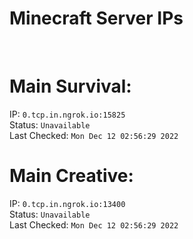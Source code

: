 
# Minecraft Server IPs

</br><h1>Main Survival:</h1>IP: `0.tcp.in.ngrok.io:15825` </br> Status: `Unavailable` </br> Last Checked: `Mon Dec 12 02:56:29 2022`
</br><h1>Main Creative:</h1>IP: `0.tcp.in.ngrok.io:13400` </br> Status: `Unavailable` </br> Last Checked: `Mon Dec 12 02:56:29 2022`

